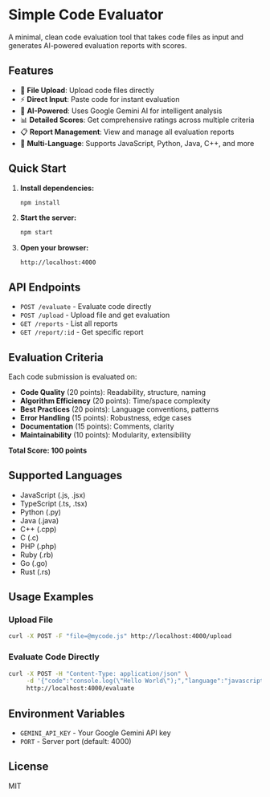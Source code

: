 # Simple Code Evaluator

A minimal, clean code evaluation tool that takes code files as input and generates AI-powered evaluation reports with scores.

## Features

- 📁 **File Upload**: Upload code files directly
- ⚡ **Direct Input**: Paste code for instant evaluation
- 🤖 **AI-Powered**: Uses Google Gemini AI for intelligent analysis
- 📊 **Detailed Scores**: Get comprehensive ratings across multiple criteria
- 📋 **Report Management**: View and manage all evaluation reports
- 🎯 **Multi-Language**: Supports JavaScript, Python, Java, C++, and more

## Quick Start

1. **Install dependencies:**

   ```bash
   npm install
   ```

2. **Start the server:**

   ```bash
   npm start
   ```

3. **Open your browser:**
   ```
   http://localhost:4000
   ```

## API Endpoints

- `POST /evaluate` - Evaluate code directly
- `POST /upload` - Upload file and get evaluation
- `GET /reports` - List all reports
- `GET /report/:id` - Get specific report

## Evaluation Criteria

Each code submission is evaluated on:

- **Code Quality** (20 points): Readability, structure, naming
- **Algorithm Efficiency** (20 points): Time/space complexity
- **Best Practices** (20 points): Language conventions, patterns
- **Error Handling** (15 points): Robustness, edge cases
- **Documentation** (15 points): Comments, clarity
- **Maintainability** (10 points): Modularity, extensibility

**Total Score: 100 points**

## Supported Languages

- JavaScript (.js, .jsx)
- TypeScript (.ts, .tsx)
- Python (.py)
- Java (.java)
- C++ (.cpp)
- C (.c)
- PHP (.php)
- Ruby (.rb)
- Go (.go)
- Rust (.rs)

## Usage Examples

### Upload File

```bash
curl -X POST -F "file=@mycode.js" http://localhost:4000/upload
```

### Evaluate Code Directly

```bash
curl -X POST -H "Content-Type: application/json" \
     -d '{"code":"console.log(\"Hello World\");","language":"javascript"}' \
     http://localhost:4000/evaluate
```

## Environment Variables

- `GEMINI_API_KEY` - Your Google Gemini API key
- `PORT` - Server port (default: 4000)

## License

MIT
